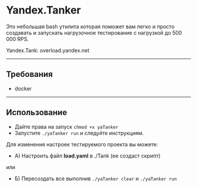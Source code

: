# Yandex.Tanker
Это небольшая bash утилита которая поможет вам легко и просто создавать и запускать нагрузочное тестирование с нагрузкой до 500 000 RPS.

Yandex.Tank: overload.yandex.net
___
## Требования
- docker
___
## Использование
- Дайте права на запуск `chmod +x yaTanker`
- Запустите `./yaTanker run` и следуйте инструкциям.

Для изменения настроек тестируемого проекта вы можете:
- А) Настроить файл **load.yaml** в ./Tank (ее создаст скрипт)

или

- Б) Пересоздать все выполнив `./yaTanker clear` и `./yaTanker run`
